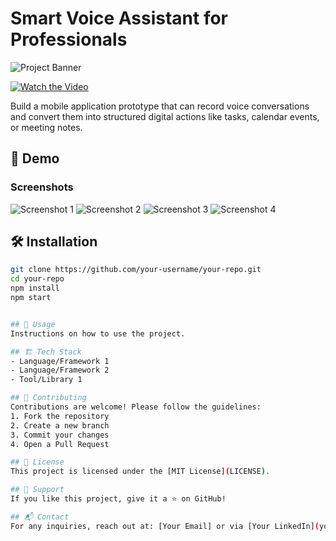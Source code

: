 # Smart Voice Assistant for Professionals

![Project Banner](https://github.com/user-attachments/assets/8d233bd1-dacd-4a39-8807-d73561e982e3)

[![Watch the Video](https://github.com/user-attachments/assets/5816685a-ebf9-4a5e-999e-bc0f1e2cb2f0)](https://drive.google.com/file/d/1cN6Kxup1SP4l_oiU5S-RsSeEVv3S3fjF/view?usp=sharing)


Build a mobile application prototype that can record voice conversations and convert them into structured
digital actions like tasks, calendar events, or meeting notes.


## 🎥 Demo

### Screenshots
![Screenshot 1](https://github.com/user-attachments/assets/847f5a74-daed-4738-9bce-e4e85fe6da54)
![Screenshot 2](https://github.com/user-attachments/assets/26a03f24-5a81-4e41-a9bf-df42d44e2aff)
![Screenshot 3](https://github.com/user-attachments/assets/e93d37c1-95cb-4794-97b8-1bd5df65f132)
![Screenshot 4](https://github.com/user-attachments/assets/74c41cca-c40d-4dac-96ed-eada420dab0d)



## 🛠️ Installation
```bash
git clone https://github.com/your-username/your-repo.git
cd your-repo
npm install
npm start


## 📄 Usage
Instructions on how to use the project.

## 🏗️ Tech Stack
- Language/Framework 1
- Language/Framework 2
- Tool/Library 1

## 🤝 Contributing
Contributions are welcome! Please follow the guidelines:
1. Fork the repository
2. Create a new branch
3. Commit your changes
4. Open a Pull Request

## 📜 License
This project is licensed under the [MIT License](LICENSE).

## 🌟 Support
If you like this project, give it a ⭐ on GitHub!

## 📬 Contact
For any inquiries, reach out at: [Your Email] or via [Your LinkedIn](your-linkedin-profile).

